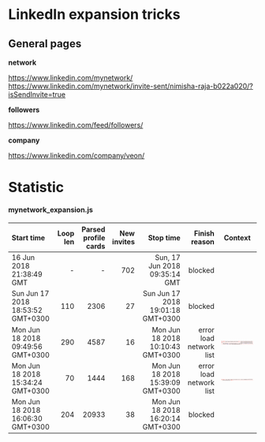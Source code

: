 # LinkedIn expansion tricks
## General pages

**network**

https://www.linkedin.com/mynetwork/
https://www.linkedin.com/mynetwork/invite-sent/nimisha-raja-b022a020/?isSendInvite=true

**followers**
 
https://www.linkedin.com/feed/followers/

**company**

https://www.linkedin.com/company/veon/


# Statistic

#### mynetwork_expansion.js
| Start time | Loop len | Parsed profile cards | New invites | Stop time | Finish reason | Context |
| :----- | ------: |  ------: | --------: | -------: | ------: | ----- |
| 16 Jun 2018 21:38:49 GMT  |   -    |-       | 702         | Sun, 17 Jun 2018 09:35:14 GMT | blocked | 
|Sun Jun 17 2018 18:53:52 GMT+0300 | 110 | 2306 | 27 | Sun Jun 17 2018 19:01:18 GMT+0300 | blocked |
|Mon Jun 18 2018 09:49:56 GMT+0300 | 290 | 4587 | 16 | Mon Jun 18 2018 10:10:43 GMT+0300 | error load network list | ![error load network list](statistic/Screen%20Shot%202018-06-18%20at%2010.23.18.png) 
|Mon Jun 18 2018 15:34:24 GMT+0300 | 70 | 1444 | 168 | Mon Jun 18 2018 15:39:09 GMT+0300 | error load network list | ![error load network list](statistic/Screen%20Shot%202018-06-18%20at%2015.40.15.png)
|Mon Jun 18 2018 16:06:30 GMT+0300 | 204 | 20933 | 38 | Mon Jun 18 2018 16:20:14 GMT+0300 | blocked |

